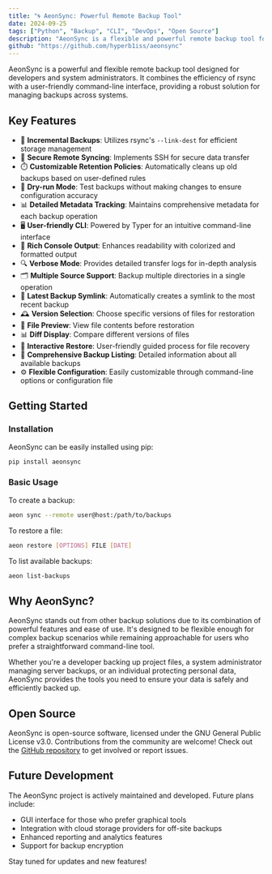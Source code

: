 ```yaml
---
title: "🌀 AeonSync: Powerful Remote Backup Tool"
date: 2024-09-25
tags: ["Python", "Backup", "CLI", "DevOps", "Open Source"]
description: "AeonSync is a flexible and powerful remote backup tool for developers and system administrators, offering incremental backups, secure syncing, and an intuitive CLI."
github: "https://github.com/hyperb1iss/aeonsync"
---
```


AeonSync is a powerful and flexible remote backup tool designed for developers and system administrators. It combines the efficiency of rsync with a user-friendly command-line interface, providing a robust solution for managing backups across systems.

## Key Features

- 🔄 **Incremental Backups**: Utilizes rsync's `--link-dest` for efficient storage management
- 🔐 **Secure Remote Syncing**: Implements SSH for secure data transfer
- ⏱️ **Customizable Retention Policies**: Automatically cleans up old backups based on user-defined rules
- 🧪 **Dry-run Mode**: Test backups without making changes to ensure configuration accuracy
- 📊 **Detailed Metadata Tracking**: Maintains comprehensive metadata for each backup operation
- 🖥️ **User-friendly CLI**: Powered by Typer for an intuitive command-line interface
- 🎨 **Rich Console Output**: Enhances readability with colorized and formatted output
- 🔍 **Verbose Mode**: Provides detailed transfer logs for in-depth analysis
- 🗂️ **Multiple Source Support**: Backup multiple directories in a single operation
- 🔁 **Latest Backup Symlink**: Automatically creates a symlink to the most recent backup
- 🕰️ **Version Selection**: Choose specific versions of files for restoration
- 👀 **File Preview**: View file contents before restoration
- 📊 **Diff Display**: Compare different versions of files
- 🔄 **Interactive Restore**: User-friendly guided process for file recovery
- 📜 **Comprehensive Backup Listing**: Detailed information about all available backups
- ⚙️ **Flexible Configuration**: Easily customizable through command-line options or configuration file

## Getting Started

### Installation

AeonSync can be easily installed using pip:

```bash
pip install aeonsync
```

### Basic Usage

To create a backup:

```bash
aeon sync --remote user@host:/path/to/backups
```

To restore a file:

```bash
aeon restore [OPTIONS] FILE [DATE]
```

To list available backups:

```bash
aeon list-backups
```

## Why AeonSync?

AeonSync stands out from other backup solutions due to its combination of powerful features and ease of use. It's designed to be flexible enough for complex backup scenarios while remaining approachable for users who prefer a straightforward command-line tool.

Whether you're a developer backing up project files, a system administrator managing server backups, or an individual protecting personal data, AeonSync provides the tools you need to ensure your data is safely and efficiently backed up.

## Open Source

AeonSync is open-source software, licensed under the GNU General Public License v3.0. Contributions from the community are welcome! Check out the [GitHub repository](https://github.com/hyperb1iss/aeonsync) to get involved or report issues.

## Future Development

The AeonSync project is actively maintained and developed. Future plans include:

- GUI interface for those who prefer graphical tools
- Integration with cloud storage providers for off-site backups
- Enhanced reporting and analytics features
- Support for backup encryption

Stay tuned for updates and new features!

